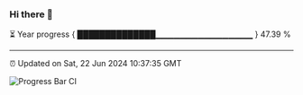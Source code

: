 ### Hi there 👋

⏳ Year progress { ██████████████▁▁▁▁▁▁▁▁▁▁▁▁▁▁▁▁ } 47.39 %

---

⏰ Updated on Sat, 22 Jun 2024 10:37:35 GMT

![Progress Bar CI](https://github.com/IshwaranRudhara/GIT-ACTION/workflows/Progress%20Bar%20CI/badge.svg)
